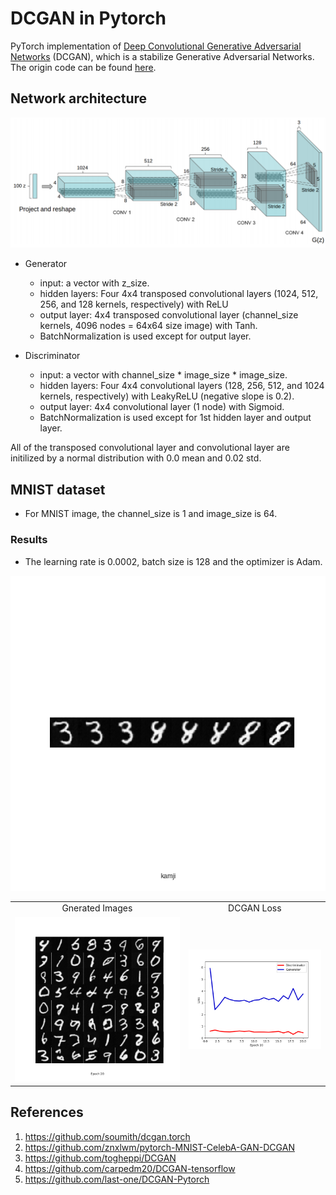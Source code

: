 # DCGAN in Pytorch
PyTorch implementation of [Deep Convolutional Generative Adversarial Networks](http://arxiv.org/abs/1511.06434) (DCGAN), which is a stabilize Generative Adversarial Networks. The origin code can be found [here](https://github.com/soumith/dcgan.torch).

## Network architecture
![alt tag](DCGAN.png)

* Generator
	* input: a vector with z_size.
	* hidden layers: Four 4x4 transposed convolutional layers (1024, 512, 256, and 128 kernels, respectively) with ReLU
	* output layer: 4x4 transposed convolutional layer (channel_size kernels, 4096 nodes = 64x64 size image) with Tanh.
	* BatchNormalization is used except for output layer.

* Discriminator
	* input: a vector with channel_size * image_size * image_size.
	* hidden layers: Four 4x4 convolutional layers (128, 256, 512, and 1024 kernels, respectively) with LeakyReLU (negative slope is 0.2).
	* output layer: 4x4 convolutional layer (1 node) with Sigmoid.
	* BatchNormalization is used except for 1st hidden layer and output layer.

All of the transposed convolutional layer and convolutional layer are initilized by a normal distribution with 0.0 mean and 0.02 std.

## MNIST dataset
* For MNIST image, the channel_size is 1 and image_size is 64.
### Results
* The learning rate is 0.0002, batch size is 128 and the optimizer is Adam.

![alt tag](kamji.png)

<table align='center'>
<tr align='center'>
<td> Gnerated Images </td>
<td> DCGAN Loss </td>
</tr>
<tr>
<td><img src='DCGAN_epoch_20.png'>
<td><img src='DCGAN_loss_epoch_20.png'>
</tr>
</table>


## References
1. https://github.com/soumith/dcgan.torch
2. https://github.com/znxlwm/pytorch-MNIST-CelebA-GAN-DCGAN
3. https://github.com/togheppi/DCGAN
4. https://github.com/carpedm20/DCGAN-tensorflow
5. https://github.com/last-one/DCGAN-Pytorch
